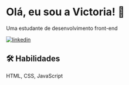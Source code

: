 
# Olá, eu sou a Victoria! 👋
Uma estudante de desenvolvimento front-end



[![linkedin](https://img.shields.io/badge/linkedin-0A66C2?style=for-the-badge&logo=linkedin&logoColor=white)](https://www.linkedin.com/in/victoria-viana/)

## 🛠 Habilidades
HTML, CSS, JavaScript

